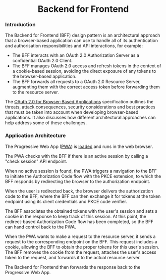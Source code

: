 <h1 align="center">Backend for Frontend</h1>

### Introduction

The Backend for Frontend (BFF) design pattern is an architectural approach that a browser-based application can use to 
handle all of its authentication and authorisation responsibilities and API interactions, for example:

- The BFF interacts with an OAuth 2.0 Authorization Server as a confidential OAuth 2.0 Client.
- The BFF manages OAuth 2.0 access and refresh tokens in the context of a cookie-based session, avoiding the direct exposure of any tokens to the browser-based application.
- The BFF forwards all requests to a OAuth 2.0 Resource Server, augmenting them with the correct access token before forwarding them to the resource server.

The [OAuth 2.0 for Browser-Based Applications](https://datatracker.ietf.org/doc/html/draft-ietf-oauth-browser-based-apps) specification outlines the threats, attack consequences, security considerations and best practices that must be taken into account when developing browser-based applications. 
It also discusses how different architectural approaches can help address some of these challenges.

### Application Architecture

The Progressive Web App ([PWA](.././pwa/README.md)) is [loaded](.././static-content/README.md) and runs in the web browser.

The PWA checks with the BFF if there is an active session by calling a "check session" API endpoint.

When no active session is found, the PWA triggers a navigation to the BFF to initiate the Authorization Code flow with 
the PKCE extension, to which the BFF responds by redirecting the browser to the authorization endpoint. 

When the user is redirected back, the browser delivers the authorization code to the BFF, where the BFF can then 
exchange it for tokens at the token endpoint using its client credentials and PKCE code verifier.

The BFF associates the obtained tokens with the user's session and sets a cookie in the response to keep track of this 
session. At this point, the redirect-based Authorization Code flow has been completed, so the BFF can hand control back 
to the PWA.

When the PWA wants to make a request to the resource server, it sends a request to the corresponding endpoint on the BFF. 
This request includes a cookie, allowing the BFF to obtain the proper tokens for this user's session. The BFF removes 
the cookie from the request, attaches the user's access token to the request, and forwards it to the actual resource server. 

The Backend for Frontend then forwards the response back to the Progressive Web App.
